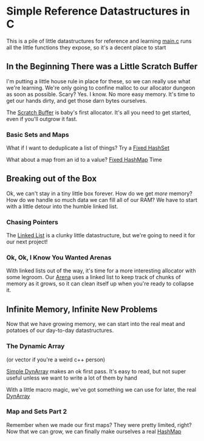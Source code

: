 # Simple Reference Datastructures in C

This is a pile of little datastructures for reference and learning
[main.c](main.c) runs all the little functions they expose, so it's a decent place to start

## In the Beginning There was a Little Scratch Buffer

I'm putting a little house rule in place for these, so we can really use what we're learning.
We're only going to confine malloc to our allocator dungeon as soon as possible. Scary? Yes. I know.
No more easy memory. It's time to get our hands dirty, and get those darn bytes ourselves.

The [Scratch Buffer](allocators/scratch.h) is baby's first allocator. It's all you need to get started, even if you'll outgrow it fast.

### Basic Sets and Maps
What if I want to deduplicate a list of things?
Try a [Fixed HashSet](maps/fixed_set.h)

What about a map from an id to a value?
[Fixed HashMap](maps/fixed_map.h) Time


## Breaking out of the Box
Ok, we can't stay in a tiny little box forever. How do we get *more* memory?
How do we handle so much data we can fill all of our RAM?
We have to start with a little detour into the humble linked list.

### Chasing Pointers
The [Linked List](lists/simple_linked_list.h) is a clunky little datastructure, but we're going to need it
for our next project!

### Ok, Ok, I Know You Wanted Arenas
With linked lists out of the way, it's time for a more interesting allocator with some legroom.
Our [Arena](allocators/arena.h) uses a linked list to keep track of chunks of memory as it grows,
so it can clean itself up when you're ready to collapse it.


## Infinite Memory, Infinite New Problems
Now that we have growing memory, we can start into the real meat and potatoes of our day-to-day datastructures.

### The Dynamic Array
(or vector if you're a weird c++ person)

[Simple DynArray](lists/simple_dynarray.h) makes an ok first pass.
It's easy to read, but not super useful unless we want to write a lot of them by hand

With a little macro magic, we've got something we can use for later, the real [DynArray](lists/dynarray.h)

### Map and Sets Part 2
Remember when we made our first maps? They were pretty limited, right?
Now that we can grow, we can finally make ourselves a real [HashMap](maps/growing_map.h)
